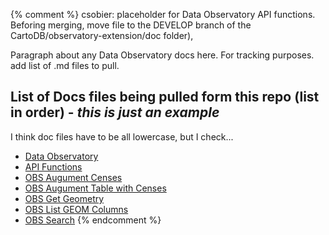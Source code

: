 {% comment %}
csobier: placeholder for Data Observatory API functions. Beforing merging, move file to the DEVELOP branch of the CartoDB/observatory-extension/doc folder),

Paragraph about any Data Observatory docs here. For tracking purposes. add list of .md files to pull.

## List of Docs files being pulled form this repo (list in order) - _this is just an example_
I think doc files have to be all lowercase, but I check...

* [Data Observatory](40_observatory.md) 
* [API Functions](api_functions.md)
* [OBS Augument Censes](OBS_Augument_Censes.md)
* [OBS Augument Table with Censes](OBS_Augument_table_with_census.md)
* [OBS Get Geometry](OBS_Get_Geometry.md)
* [OBS List GEOM Columns](OBS_LIST_GEOM_COLUMNS.md)
* [OBS Search](OBS_SEARCH.md)
{% endcomment %}
